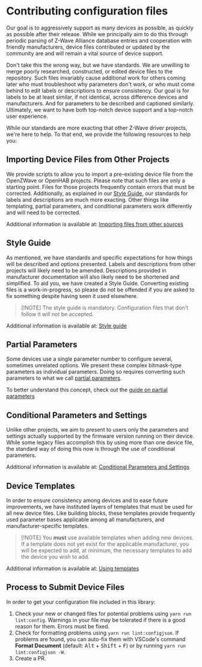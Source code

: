 # Contributing configuration files

Our goal is to aggressively support as many devices as possible, as quickly as possible after their release. While we principally aim to do this through periodic parsing of Z-Wave Alliance database entries and cooperation with friendly manufacturers, device files contributed or updated by the community are and will remain a vital source of device support.

Don't take this the wrong way, but we have standards. We are unwilling to merge poorly researched, constructed, or edited device files to the repository. Such files invariably cause additional work for others coming later who must troubleshoot why parameters don't work, or who must come behind to edit labels or descriptions to ensure consistency. Our goal is for labels to be at least similar, if not identical, across difference devices and manufacturers. And for parameters to be described and captioned similarly. Ultimately, we want to have both top-notch device support and a top-notch user experience.

While our standards are more exacting that other Z-Wave driver projects, we're here to help. To that end, we provide the following resources to help you:

## Importing Device Files from Other Projects

We provide scripts to allow you to import a pre-existing device file from the OpenZWave or OpenHAB projects. Please note that such files are only a starting point. Files for those projects frequently contain errors that must be corrected. Additionally, as explained in our [Style Guide](config-files/style-guide.md), our standards for labels and descriptions are much more exacting. Other things like templating, partial parameters, and conditional parameters work differently and will need to be corrected.

Additional information is available at: [Importing files from other sources](config-files/importing-from-others.md)

## Style Guide

As mentioned, we have standards and specific expectations for how things will be described and options presented. Labels and descriptions from other projects will likely need to be amended. Descriptions provided in manufacturer documentation will also likely need to be shortened and simplified. To aid you, we have created a Style Guide. Converting existing files is a work-in-progress, so please do not be offended if you are asked to fix something despite having seen it used elsewhere.

> [!NOTE] The style guide is mandatory. Configuration files that don't follow it will not be accepted.

Additional information is available at: [Style guide](config-files/style-guide.md)

## Partial Parameters

Some devices use a single parameter number to configure several, sometimes unrelated options. We present these complex bitmask-type parameters as individual parameters. Doing so requires converting such parameters to what we call [partial parameters](config-files/file-format.md#partial-parameters).

To better understand this concept, check out the [guide on partial parameters](config-files/partial-parameters.md)

## Conditional Parameters and Settings

Unlike other projects, we aim to present to users only the parameters and settings actually supported by the firmware version running on their device. While some legacy files accomplish this by using more than one device file, the standard way of doing this now is through the use of conditional parameters.

Additional information is available at: [Conditional Parameters and Settings](config-files/conditional-settings.md)

## Device Templates

In order to ensure consistency among devices and to ease future improvements, we have instituted layers of templates that must be used for all new device files. Like building blocks, these templates provide frequently used parameter bases applicable among all manufacturers, and manufacturer-specific templates.

> [!NOTE] You **must** use available templates when adding new devices. If a template does not yet exist for the applicable manufacturer, you will be expected to add, at minimum, the necessary templates to add the device you wish to add.

Additional information is available at: [Using templates](config-files/using-templates.md)

## Process to Submit Device Files

In order to get your configuration file included in this library:

1. Check your new or changed files for potential problems using `yarn run lint:config`. Warnings in your file may be tolerated if there is a good reason for them. Errors must be fixed.
2. Check for formatting problems using `yarn run lint:configjson`. If problems are found, you can auto-fix them with VSCode's command **Format Document** (default: <kbd>Alt</kbd> + <kbd>Shift</kbd> + <kbd>F</kbd>) or by running `yarn run lint:configjson -W`.
3. Create a PR.
